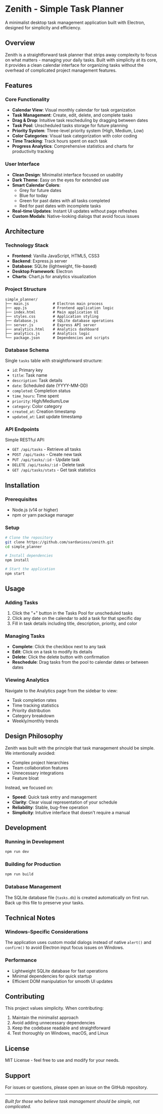 # Zenith - Simple Task Planner

A minimalist desktop task management application built with Electron, designed for simplicity and efficiency.

## Overview

Zenith is a straightforward task planner that strips away complexity to focus on what matters - managing your daily tasks. Built with simplicity at its core, it provides a clean calendar interface for organizing tasks without the overhead of complicated project management features.

## Features

### Core Functionality
- **Calendar View**: Visual monthly calendar for task organization
- **Task Management**: Create, edit, delete, and complete tasks
- **Drag & Drop**: Intuitive task rescheduling by dragging between dates
- **Task Pool**: Unscheduled tasks storage for future planning
- **Priority System**: Three-level priority system (High, Medium, Low)
- **Color Categories**: Visual task categorization with color coding
- **Time Tracking**: Track hours spent on each task
- **Progress Analytics**: Comprehensive statistics and charts for productivity tracking

### User Interface
- **Clean Design**: Minimalist interface focused on usability
- **Dark Theme**: Easy on the eyes for extended use
- **Smart Calendar Colors**: 
  - Grey for future dates
  - Blue for today
  - Green for past dates with all tasks completed
  - Red for past dates with incomplete tasks
- **Real-time Updates**: Instant UI updates without page refreshes
- **Custom Modals**: Native-looking dialogs that avoid focus issues

## Architecture

### Technology Stack
- **Frontend**: Vanilla JavaScript, HTML5, CSS3
- **Backend**: Express.js server
- **Database**: SQLite (lightweight, file-based)
- **Desktop Framework**: Electron
- **Charts**: Chart.js for analytics visualization

### Project Structure
```
simple_planner/
├── main.js           # Electron main process
├── app.js            # Frontend application logic
├── index.html        # Main application UI
├── styles.css        # Application styling
├── database.js       # SQLite database operations
├── server.js         # Express API server
├── analytics.html    # Analytics dashboard
├── analytics.js      # Analytics logic
└── package.json      # Dependencies and scripts
```

### Database Schema
Single `tasks` table with straightforward structure:
- `id`: Primary key
- `title`: Task name
- `description`: Task details
- `date`: Scheduled date (YYYY-MM-DD)
- `completed`: Completion status
- `time_hours`: Time spent
- `priority`: High/Medium/Low
- `category`: Color category
- `created_at`: Creation timestamp
- `updated_at`: Last update timestamp

### API Endpoints
Simple RESTful API:
- `GET /api/tasks` - Retrieve all tasks
- `POST /api/tasks` - Create new task
- `PUT /api/tasks/:id` - Update task
- `DELETE /api/tasks/:id` - Delete task
- `GET /api/tasks/stats` - Get task statistics

## Installation

### Prerequisites
- Node.js (v14 or higher)
- npm or yarn package manager

### Setup
```bash
# Clone the repository
git clone https://github.com/sardanioss/zenith.git
cd simple_planner

# Install dependencies
npm install

# Start the application
npm start
```

## Usage

### Adding Tasks
1. Click the "+" button in the Tasks Pool for unscheduled tasks
2. Click any date on the calendar to add a task for that specific day
3. Fill in task details including title, description, priority, and color

### Managing Tasks
- **Complete**: Click the checkbox next to any task
- **Edit**: Click on a task to modify its details
- **Delete**: Click the delete button with confirmation
- **Reschedule**: Drag tasks from the pool to calendar dates or between dates

### Viewing Analytics
Navigate to the Analytics page from the sidebar to view:
- Task completion rates
- Time tracking statistics
- Priority distribution
- Category breakdown
- Weekly/monthly trends

## Design Philosophy

Zenith was built with the principle that task management should be simple. We intentionally avoided:
- Complex project hierarchies
- Team collaboration features
- Unnecessary integrations
- Feature bloat

Instead, we focused on:
- **Speed**: Quick task entry and management
- **Clarity**: Clear visual representation of your schedule
- **Reliability**: Stable, bug-free operation
- **Simplicity**: Intuitive interface that doesn't require a manual

## Development

### Running in Development
```bash
npm run dev
```

### Building for Production
```bash
npm run build
```

### Database Management
The SQLite database file (`tasks.db`) is created automatically on first run. Back up this file to preserve your tasks.

## Technical Notes

### Windows-Specific Considerations
The application uses custom modal dialogs instead of native `alert()` and `confirm()` to avoid Electron input focus issues on Windows.

### Performance
- Lightweight SQLite database for fast operations
- Minimal dependencies for quick startup
- Efficient DOM manipulation for smooth UI updates

## Contributing

This project values simplicity. When contributing:
1. Maintain the minimalist approach
2. Avoid adding unnecessary dependencies
3. Keep the codebase readable and straightforward
4. Test thoroughly on Windows, macOS, and Linux

## License

MIT License - feel free to use and modify for your needs.

## Support

For issues or questions, please open an issue on the GitHub repository.

---

*Built for those who believe task management should be simple, not complicated.*
